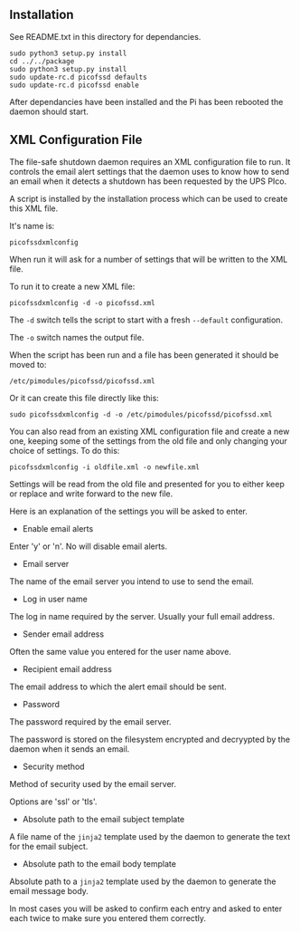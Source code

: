 
Installation
------------

See README.txt in this directory for dependancies.

	sudo python3 setup.py install
	cd ../../package
	sudo python3 setup.py install
	sudo update-rc.d picofssd defaults
	sudo update-rc.d picofssd enable

After dependancies have been installed and the Pi has been rebooted the daemon should start.

XML Configuration File
----------------------

The file-safe shutdown daemon requires an XML configuration file to run.  It controls the email
alert settings that the daemon uses to know how to send an email when it detects a shutdown has been
requested by the UPS PIco.

A script is installed by the installation process which can be used to create this XML file.

It's name is:

	picofssdxmlconfig

When run it will ask for a number of settings that will be written to the XML file.

To run it to create a new XML file:

	picofssdxmlconfig -d -o picofssd.xml

The `-d` switch tells the script to start with a fresh `--default` configuration.

The `-o` switch names the output file.

When the script has been run and a file has been generated it should be moved to:

	/etc/pimodules/picofssd/picofssd.xml

Or it can create this file directly like this:

	sudo picofssdxmlconfig -d -o /etc/pimodules/picofssd/picofssd.xml

You can also read from an existing XML configuration file and create a new one, keeping some of the
settings from the old file and only changing your choice of settings.  To do this:

	picofssdxmlconfig -i oldfile.xml -o newfile.xml

Settings will be read from the old file and presented for you to either keep or replace and write
forward to the new file.

Here is an explanation of the settings you will be asked to enter.

* Enable email alerts

Enter 'y' or 'n'. No will disable email alerts.

* Email server

The name of the email server you intend to use to send the email.

* Log in user name

The log in name required by the server.  Usually your full email address.

* Sender email address

Often the same value you entered for the user name above.

* Recipient email address

The email address to which the alert email should be sent.

* Password

The password required by the email server.

The password is stored on the filesystem encrypted and decryypted by the daemon when it sends an
email.

* Security method

Method of security used by the email server.

Options are 'ssl' or 'tls'.

* Absolute path to the email subject template

A file name of the `jinja2` template used by the daemon to generate the text for the email subject.

* Absolute path to the email body template

Absolute path to a `jinja2` template used by the daemon to generate the email message body.

In most cases you will be asked to confirm each entry and asked to enter each twice to make sure you
entered them correctly.
